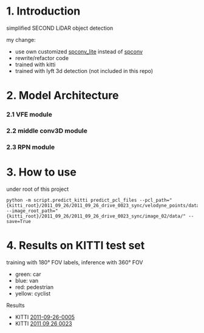 # 1. Introduction
simplified SECOND LiDAR object detection

my change:
* use own customized [spconv_lite](https://github.com/masszhou/spconv_lite) instead of [spconv](https://github.com/traveller59/spconv)
* rewrite/refactor code
* trained with kitti
* trained with lyft 3d detection (not included in this repo)

# 2. Model Architecture
### 2.1 VFE module
### 2.2 middle conv3D module
### 2.3 RPN module

# 3. How to use

under root of this project
```
python -m script.predict_kitti predict_pcl_files --pcl_path="{kitti_root}/2011_09_26/2011_09_26_drive_0023_sync/velodyne_points/data/" --image_root_path="{kitti_root}/2011_09_26/2011_09_26_drive_0023_sync/image_02/data/" --save=True
```

# 4. Results on KITTI test set
training with 180° FOV labels, inference with 360° FOV
* green: car
* blue: van
* red: pedestrian
* yellow: cyclist

Results
* KITTI [2011-09-26-0005](https://youtu.be/p5ZlXYoMb5o)
* KITTI [2011 09 26 0023](https://youtu.be/fRAjDE7FdDQ)
